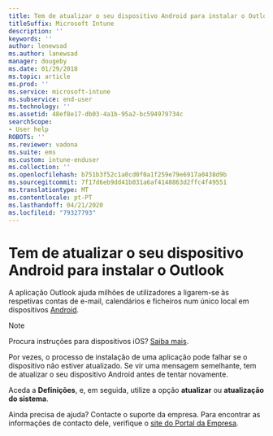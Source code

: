 ```yaml
---
title: Tem de atualizar o seu dispositivo Android para instalar o Outlook | Microsoft Docs
titleSuffix: Microsoft Intune
description: ''
keywords: ''
author: lenewsad
ms.author: lanewsad
manager: dougeby
ms.date: 01/29/2018
ms.topic: article
ms.prod: ''
ms.service: microsoft-intune
ms.subservice: end-user
ms.technology: ''
ms.assetid: 48ef8e17-db03-4a1b-95a2-bc594979734c
searchScope:
- User help
ROBOTS: ''
ms.reviewer: vadona
ms.suite: ems
ms.custom: intune-enduser
ms.collection: ''
ms.openlocfilehash: b751b3f52c1a0cd0f0a1f259e79e6917a0438d9b
ms.sourcegitcommit: 7f17d6eb9dd41b031a6af4148863d2ffc4f49551
ms.translationtype: MT
ms.contentlocale: pt-PT
ms.lasthandoff: 04/21/2020
ms.locfileid: "79327793"
---
```

# <a name="you-need-to-update-your-android-device-to-install-the-outlook-app"></a>Tem de atualizar o seu dispositivo Android para instalar o Outlook

A aplicação Outlook ajuda milhões de utilizadores a ligarem-se às respetivas contas de e-mail, calendários e ficheiros num único local em dispositivos [Android](https://play.google.com/store/apps/details?id=com.microsoft.office.outlook).

>[!NOTE]
> Procura instruções para dispositivos iOS? [Saiba mais](update-device-outlook-ios.md).

Por vezes, o processo de instalação de uma aplicação pode falhar se o dispositivo não estiver atualizado. Se vir uma mensagem semelhante, tem de atualizar o seu dispositivo Android antes de tentar novamente.

Aceda a **Definições**, e, em seguida, utilize a opção **atualizar** ou **atualização do sistema**.

Ainda precisa de ajuda? Contacte o suporte da empresa. Para encontrar as informações de contacto dele, verifique o [site do Portal da Empresa](https://go.microsoft.com/fwlink/?linkid=2010980).
